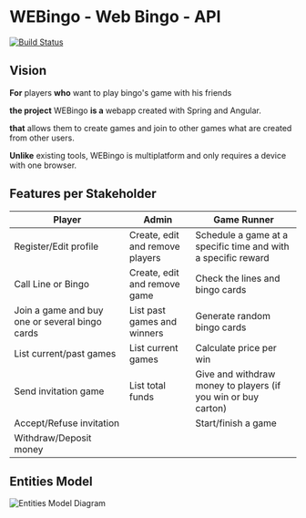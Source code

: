# WEBingo - Web Bingo - API

[![Build Status](https://travis-ci.org/rhizomik/webingo-gei-api.svg?branch=master)](https://travis-ci.org/rhizomik/webingo-gei-api/branches) 

## Vision

**For** players **who** want to play bingo's game with his friends

**the project** WEBingo **is a** webapp created with Spring and Angular.

**that** allows them to create games and join to other games what are created from other users.

**Unlike** existing tools, WEBingo is multiplatform and only requires a device with one browser.


## Features per Stakeholder

|            Player               |             Admin               |                          Game Runner                          |
| --------------------------------| --------------------------------| --------------------------------------------------------------|
| Register/Edit profile           | Create, edit and remove players | Schedule a game at a specific time and with a specific reward |
| Call Line or Bingo              | Create, edit and remove game    | Check the lines and bingo cards                               |
| Join a game and buy one or several bingo cards| List past games and winners| Generate random bingo cards                           |
| List current/past games         | List current games              | Calculate price per win                                       |
| Send invitation game            | List total funds                | Give and withdraw money to players (if you win or buy carton) |
| Accept/Refuse invitation        |                                 | Start/finish a game                                           |
| Withdraw/Deposit money          |                                 |                                                               |

## Entities Model

![Entities Model Diagram](http://www.plantuml.com/plantuml/png/hLDDRzim33tFluB8lK0wxB0MWT6aGxCEFHJhXc579QOTBJ9bI7I3xEE_Zx8GoscSOOVUhCUdn_Se-iQpSjpM9ilyLbEZdAgXQ3IydKu7oDeex-VCJgzQnZjB_AH_8hm_eJXdTttvwcMvhrmEnSaMwB61go7e56q3-6wQRNI1u1aTMjutcBrKXL_PcuLQRojdMofkhR4ElcqqumaycorLZNaE3xhQyAEcxGZbgqTte2nCEwPogrnne2mT8ermxkbPis9jwS3yZiRONVPduDzlL65tcYeebV57qHeHL1NEPWzgRrlESua9iBAkG1SpVd6Al92HE5IIWP5gQOd7y3JMkp66cCtYZCDKe1zEi0BGoe5KZN0DJ-maHOSsGj-9pMCKQwLDWaGt1iHEsKFA6RLZrqUZzgTzp_S-tpzvE85BcPaNk3HMSOzM8kwlvUKyGxSsFaytd4Og-cfq6SiIBDcV5xMcrvjQR93U9AmXzDiOrNLGk2V62bqKTdgDH-cehLVeUlUHxFAa6z92_5VEwtfMtFe4_bCwr7x8UpUMZwoi99KLP6MjwG2Z2OVdjKF5MCp3jG_orO6b9kqt0pHPJt-T14Y7FaQDtgigpNwyYSWDX2Qrelq4BYvWSZavhAG88Cdq_uVv6TUedn7oKRB1akE5PToA1HfBbG_qW4YfPyKxyU4JKKp4Nf4Qn7hEHoL2gPuCfdwVhAOZ4WJ6xxpx2AkRPN6HHmetI4LRcxy0)

